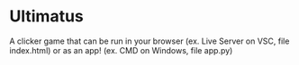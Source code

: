 # Ultimatus
A clicker game that can be run in your browser (ex. Live Server on VSC, file index.html) or as an app! (ex. CMD on Windows, file app.py)

